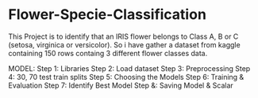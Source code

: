 # Flower-Specie-Classification
This Project is to identify that an IRIS flower belongs to Class A, B or C (setosa, virginica or versicolor). So i have gather a dataset from kaggle containing 150 rows containg 3 different flower classes data.

MODEL:
Step 1: Libraries
Step 2: Load dataset
Step 3: Preprocessing 
Step 4: 30, 70 test train splits
Step 5: Choosing the Models
Step 6: Training & Evaluation
Step 7: Identify Best Model
Step &: Saving Model & Scalar
